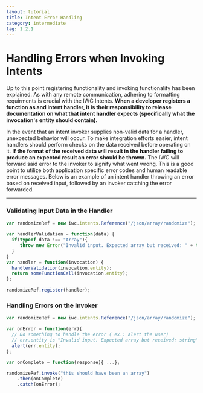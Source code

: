 ```yaml
---
layout: tutorial
title: Intent Error Handling
category: intermediate
tag: 1.2.1
---
```


# Handling Errors when Invoking Intents
Up to this point registering functionality and invoking functionality has been
explained. As with any remote communication, adhering to formatting requirments
is crucial with the IWC Intents. **When a developer registers a function as and
intent handler, it is their responsibility to release documentation on what that
intent handler expects (specifically what the invocation's entity should contain).**

In the event that an intent invoker supplies non-valid data for a handler,
unexpected behavior will occur. To make integration efforts easier, intent
handlers should perform checks on the data received before operating on it.
**If the format of the received data will result in the handler failing to
produce an expected result an error should be thrown.** The IWC will forward
said error to the invoker to signify what went wrong. This is a good point to
utilize both application specific error codes and human readable error messages.
Below is an example of an intent handler throwing an error based on received
input, followed by an invoker catching the error forwarded.

***

### Validating Input Data in the Handler
``` js
var randomizeRef = new iwc.intents.Reference("/json/array/randomize");

var handlerValidation = function(data) {
  if(typeof data !== "Array"){
     throw new Error("Invalid input. Expected array but received: " + typeof data);
  }
}
var handler = function(invocation) {
  handlerValidation(invocation.entity);
  return someFunctionCall(invocation.entity);
};

randomizeRef.register(handler);
```

### Handling Errors on the Invoker
``` js
var randomizeRef = new iwc.intents.Reference("/json/array/randomize");

var onError = function(err){
  // Do something to handle the error ( ex.: alert the user)
  // err.entity is "Invalid input. Expected array but received: string" in this example
  alert(err.entity);  
};

var onComplete = function(response){ ...};

randomizeRef.invoke("this should have been an array")
    .then(onComplete)
    .catch(onError);
```
